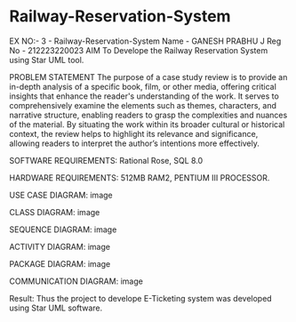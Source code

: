 # Railway-Reservation-System
EX NO:- 3 - Railway-Reservation-System
Name - GANESH PRABHU J
Reg No - 212223220023
AIM
To Develope the Railway Reservation System using Star UML tool.

PROBLEM STATEMENT
The purpose of a case study review is to provide an in-depth analysis of a specific book, film, or other media, offering critical insights that enhance the reader's understanding of the work. It serves to comprehensively examine the elements such as themes, characters, and narrative structure, enabling readers to grasp the complexities and nuances of the material. By situating the work within its broader cultural or historical context, the review helps to highlight its relevance and significance, allowing readers to interpret the author’s intentions more effectively.

SOFTWARE REQUIREMENTS:
Rational Rose, SQL 8.0

HARDWARE REQUIREMENTS:
512MB RAM2, PENTIUM III PROCESSOR.

USE CASE DIAGRAM:
image

CLASS DIAGRAM:
image

SEQUENCE DIAGRAM:
image

ACTIVITY DIAGRAM:
image

PACKAGE DIAGRAM:
image

COMMUNICATION DIAGRAM:
image

Result:
Thus the project to develope E-Ticketing system was developed using Star UML software.
